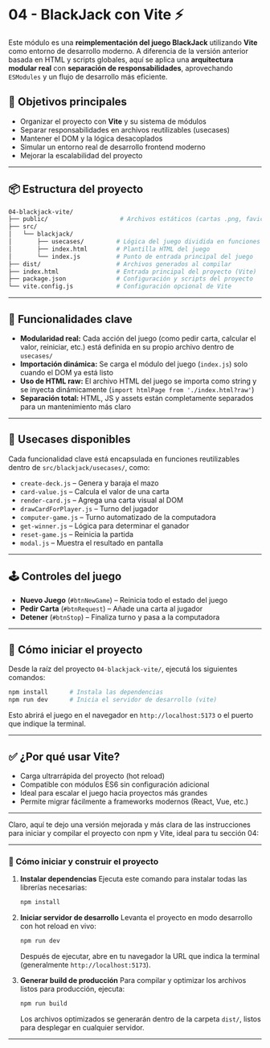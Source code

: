 # 04 - BlackJack con Vite ⚡

Este módulo es una **reimplementación del juego BlackJack** utilizando **Vite** como entorno de desarrollo moderno. A diferencia de la versión anterior basada en HTML y scripts globales, aquí se aplica una **arquitectura modular real** con **separación de responsabilidades**, aprovechando `ESModules` y un flujo de desarrollo más eficiente.

## 🎯 Objetivos principales

* Organizar el proyecto con **Vite** y su sistema de módulos
* Separar responsabilidades en archivos reutilizables (usecases)
* Mantener el DOM y la lógica desacoplados
* Simular un entorno real de desarrollo frontend moderno
* Mejorar la escalabilidad del proyecto

---

## 📦 Estructura del proyecto

```bash
04-blackjack-vite/
├── public/                    # Archivos estáticos (cartas .png, favicon, etc.)
├── src/
│   └── blackjack/
│       ├── usecases/         # Lógica del juego dividida en funciones
│       ├── index.html        # Plantilla HTML del juego
│       └── index.js          # Punto de entrada principal del juego
├── dist/                     # Archivos generados al compilar
├── index.html                # Entrada principal del proyecto (Vite)
├── package.json              # Configuración y scripts del proyecto
└── vite.config.js            # Configuración opcional de Vite
```

---

## 🔧 Funcionalidades clave

* **Modularidad real:** Cada acción del juego (como pedir carta, calcular el valor, reiniciar, etc.) está definida en su propio archivo dentro de `usecases/`
* **Importación dinámica:** Se carga el módulo del juego (`index.js`) solo cuando el DOM ya está listo
* **Uso de HTML raw:** El archivo HTML del juego se importa como string y se inyecta dinámicamente (`import htmlPage from './index.html?raw'`)
* **Separación total:** HTML, JS y assets están completamente separados para un mantenimiento más claro

---

## 📜 Usecases disponibles

Cada funcionalidad clave está encapsulada en funciones reutilizables dentro de `src/blackjack/usecases/`, como:

* `create-deck.js` – Genera y baraja el mazo
* `card-value.js` – Calcula el valor de una carta
* `render-card.js` – Agrega una carta visual al DOM
* `drawCardForPlayer.js` – Turno del jugador
* `computer-game.js` – Turno automatizado de la computadora
* `get-winner.js` – Lógica para determinar el ganador
* `reset-game.js` – Reinicia la partida
* `modal.js` – Muestra el resultado en pantalla

---

## 🕹️ Controles del juego

* **Nuevo Juego** (`#btnNewGame`) – Reinicia todo el estado del juego
* **Pedir Carta** (`#btnRequest`) – Añade una carta al jugador
* **Detener** (`#btnStop`) – Finaliza turno y pasa a la computadora

---

## 🚀 Cómo iniciar el proyecto

Desde la raíz del proyecto `04-blackjack-vite/`, ejecutá los siguientes comandos:

```bash
npm install      # Instala las dependencias
npm run dev      # Inicia el servidor de desarrollo (vite)
```

Esto abrirá el juego en el navegador en `http://localhost:5173` o el puerto que indique la terminal.

---

## ✅ ¿Por qué usar Vite?

* Carga ultrarrápida del proyecto (hot reload)
* Compatible con módulos ES6 sin configuración adicional
* Ideal para escalar el juego hacia proyectos más grandes
* Permite migrar fácilmente a frameworks modernos (React, Vue, etc.)

---
Claro, aquí te dejo una versión mejorada y más clara de las instrucciones para iniciar y compilar el proyecto con npm y Vite, ideal para tu sección 04:

---

### 🚀 Cómo iniciar y construir el proyecto

1. **Instalar dependencias**
   Ejecuta este comando para instalar todas las librerías necesarias:

   ```bash
   npm install
   ```

2. **Iniciar servidor de desarrollo**
   Levanta el proyecto en modo desarrollo con hot reload en vivo:

   ```bash
   npm run dev
   ```

   Después de ejecutar, abre en tu navegador la URL que indica la terminal (generalmente `http://localhost:5173`).

3. **Generar build de producción**
   Para compilar y optimizar los archivos listos para producción, ejecuta:

   ```bash
   npm run build
   ```

   Los archivos optimizados se generarán dentro de la carpeta `dist/`, listos para desplegar en cualquier servidor.

---